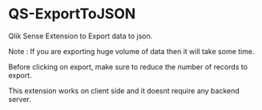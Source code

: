 # QS-ExportToJSON
Qlik Sense Extension to Export data to json.

Note : If you are exporting huge volume of data then it will take some time.

Before clicking on export, make sure to reduce the number of records to export. 

This extension works on client side and it doesnt require any backend server. 


